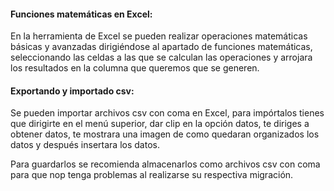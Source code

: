 #### Funciones matemáticas en Excel:

En la herramienta de Excel se pueden realizar operaciones matemáticas básicas y avanzadas dirigiéndose al apartado de funciones matemáticas, seleccionando las celdas a las que se calculan las operaciones y arrojara los resultados en la columna que queremos que se generen.
#### Exportando y importado csv:

Se pueden importar archivos csv con coma en Excel, para impórtalos tienes que dirigirte en el menú superior, dar clip en la opción datos, te diriges a obtener datos, te mostrara una imagen de como quedaran organizados los datos y después insertara los datos.

Para guardarlos se recomienda almacenarlos como archivos csv con coma para que nop tenga problemas al realizarse su respectiva migración.

